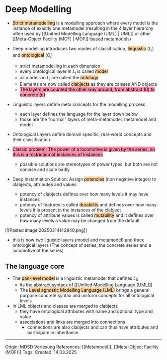 # Deep Modelling

- <mark style="background: #FFB86CA6;">Strict metamodelling</mark> is a modelling approach where every model is the instance of exactly one metamodel (resulting in the 4 layer hierarchy often used by [[Unified Modelling Language (UML) | UML]] or other [[Meta-Object Facility (MOF) | MOF]]-based metamodels)
- Deep modelling introduces two modes of classification, <mark style="background: #FFB86CA6;">linguistic</mark> ($L_i$) and <mark style="background: #FFB86CA6;">ontological</mark> ($O_i$)
	- strict metamodelling in each dimension
	- every ontological layer in $L_i$ is called <mark style="background: #FFB86CA6;">model</mark>
	- all models in $L_i$ are called the <mark style="background: #FFB86CA6;">ontology</mark> 
	- Elements are now called <mark style="background: #FFB86CA6;">clabjects</mark> as they are calsses AND objects 
	- <mark style="background: #FF5582A6;">The layers are counted the other way around, from abstract (0) to concrete (n)</mark>
- Linguistic layers define meta concepts for the modelling process
	- each layer defines the language for the layer down below
	- those are the "normal" layers of meta-metamodel, metamodel and model
- Ontological Layers define domain specific, real-world concepts and their classification

- <mark style="background: #FF5582A6;">Classic problem: The power of a locomotive is given by the series, so this is a restriction of instances of instances</mark>
	- possible solutions are stereotypes of power types, but both are not concise and scale badly

- Deep Instantiation Soution: Assign <mark style="background: #FFB86CA6;">potencies</mark> (non negative integer) to clabjects, attributes and values
	- potency of clabjects defines over how many levels it may have instances
	- potency of features is called <mark style="background: #FFB86CA6;">durability</mark> and defines over how many levels it is present in the instances of the clabject
	- potency of attribute values is called <mark style="background: #FFB86CA6;">mutability</mark> and it defines over how many levels a value may be changed from the default

![[Pasted image 20250314142840.png]]
- this is now two liguistic layers (model and metamodel) and three ontological layers (The concept of series, the concrete series and a locomotive of the series)

## The language core

- The <mark style="background: #FFB86CA6;">pan-level model</mark> is a linguistic metamodel that defines $L_0$
	- its the abstract syntacx of [[Unified Modelling Language (UML)]]
	- The <mark style="background: #FFB86CA6;">Level agnostic Modelling Language (LML)</mark> brings a general purpose concrete syntax and uniform concepts for all ontological levels
- In LML objects and classes are merged to clabjects
	- they have ontological attributes with name and optional type and value
	- associations and links are merged into connections
		- connections are also clabjects and can thus have attributes and participate in inheritance

---

Origin: MDSD Vorlesung
References: [[Metamodel]], [[Meta-Object Facility (MOF)]]
Tags: 
Created: 14.03.2025

